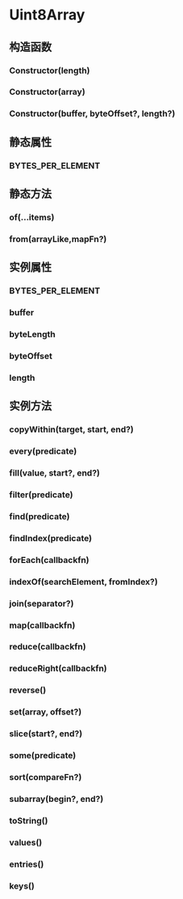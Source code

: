 # Uint8Array


## 构造函数


### Constructor(length)

<!-- UTSJSON.Uint8Array.Constructor.description -->

<!-- UTSJSON.Uint8Array.Constructor.param -->

<!-- UTSJSON.Uint8Array.Constructor.returnValue -->

<!-- UTSJSON.Uint8Array.Constructor.test -->

<!-- UTSJSON.Uint8Array.Constructor.compatibility -->

<!-- UTSJSON.Uint8Array.Constructor.tutorial -->

### Constructor(array)

<!-- UTSJSON.Uint8Array.Constructor_1.description -->

<!-- UTSJSON.Uint8Array.Constructor_1.param -->

<!-- UTSJSON.Uint8Array.Constructor_1.returnValue -->

<!-- UTSJSON.Uint8Array.Constructor_1.test -->

<!-- UTSJSON.Uint8Array.Constructor_1.compatibility -->

<!-- UTSJSON.Uint8Array.Constructor_1.tutorial -->

### Constructor(buffer, byteOffset?, length?)

<!-- UTSJSON.Uint8Array.Constructor_2.description -->

<!-- UTSJSON.Uint8Array.Constructor_2.param -->

<!-- UTSJSON.Uint8Array.Constructor_2.returnValue -->

<!-- UTSJSON.Uint8Array.Constructor_2.test -->

<!-- UTSJSON.Uint8Array.Constructor_2.compatibility -->

<!-- UTSJSON.Uint8Array.Constructor_2.tutorial -->


## 静态属性


### BYTES_PER_ELEMENT

<!-- UTSJSON.Uint8Array.BYTES_PER_ELEMENT.description -->

<!-- UTSJSON.Uint8Array.BYTES_PER_ELEMENT.param -->

<!-- UTSJSON.Uint8Array.BYTES_PER_ELEMENT.returnValue -->

<!-- UTSJSON.Uint8Array.BYTES_PER_ELEMENT.test -->

<!-- UTSJSON.Uint8Array.BYTES_PER_ELEMENT.compatibility -->

<!-- UTSJSON.Uint8Array.BYTES_PER_ELEMENT.tutorial -->


## 静态方法


### of(...items)

<!-- UTSJSON.Uint8Array.of.description -->

<!-- UTSJSON.Uint8Array.of.param -->

<!-- UTSJSON.Uint8Array.of.returnValue -->

<!-- UTSJSON.Uint8Array.of.test -->

<!-- UTSJSON.Uint8Array.of.compatibility -->

<!-- UTSJSON.Uint8Array.of.tutorial -->

### from(arrayLike,mapFn?)

<!-- UTSJSON.Uint8Array.from.description -->

<!-- UTSJSON.Uint8Array.from.param -->

<!-- UTSJSON.Uint8Array.from.returnValue -->

<!-- UTSJSON.Uint8Array.from.test -->

<!-- UTSJSON.Uint8Array.from.compatibility -->

<!-- UTSJSON.Uint8Array.from.tutorial -->


## 实例属性


### BYTES_PER_ELEMENT

<!-- UTSJSON.Uint8Array.BYTES_PER_ELEMENT.description -->

<!-- UTSJSON.Uint8Array.BYTES_PER_ELEMENT.param -->

<!-- UTSJSON.Uint8Array.BYTES_PER_ELEMENT.returnValue -->

<!-- UTSJSON.Uint8Array.BYTES_PER_ELEMENT.test -->

<!-- UTSJSON.Uint8Array.BYTES_PER_ELEMENT.compatibility -->

<!-- UTSJSON.Uint8Array.BYTES_PER_ELEMENT.tutorial -->

### buffer

<!-- UTSJSON.Uint8Array.buffer.description -->

<!-- UTSJSON.Uint8Array.buffer.param -->

<!-- UTSJSON.Uint8Array.buffer.returnValue -->

<!-- UTSJSON.Uint8Array.buffer.test -->

<!-- UTSJSON.Uint8Array.buffer.compatibility -->

<!-- UTSJSON.Uint8Array.buffer.tutorial -->

### byteLength

<!-- UTSJSON.Uint8Array.byteLength.description -->

<!-- UTSJSON.Uint8Array.byteLength.param -->

<!-- UTSJSON.Uint8Array.byteLength.returnValue -->

<!-- UTSJSON.Uint8Array.byteLength.test -->

<!-- UTSJSON.Uint8Array.byteLength.compatibility -->

<!-- UTSJSON.Uint8Array.byteLength.tutorial -->

### byteOffset

<!-- UTSJSON.Uint8Array.byteOffset.description -->

<!-- UTSJSON.Uint8Array.byteOffset.param -->

<!-- UTSJSON.Uint8Array.byteOffset.returnValue -->

<!-- UTSJSON.Uint8Array.byteOffset.test -->

<!-- UTSJSON.Uint8Array.byteOffset.compatibility -->

<!-- UTSJSON.Uint8Array.byteOffset.tutorial -->

### length

<!-- UTSJSON.Uint8Array.length.description -->

<!-- UTSJSON.Uint8Array.length.param -->

<!-- UTSJSON.Uint8Array.length.returnValue -->

<!-- UTSJSON.Uint8Array.length.test -->

<!-- UTSJSON.Uint8Array.length.compatibility -->

<!-- UTSJSON.Uint8Array.length.tutorial -->


## 实例方法


### copyWithin(target, start, end?)

<!-- UTSJSON.Uint8Array.copyWithin.description -->

<!-- UTSJSON.Uint8Array.copyWithin.param -->

<!-- UTSJSON.Uint8Array.copyWithin.returnValue -->

<!-- UTSJSON.Uint8Array.copyWithin.test -->

<!-- UTSJSON.Uint8Array.copyWithin.compatibility -->

<!-- UTSJSON.Uint8Array.copyWithin.tutorial -->

### every(predicate)

<!-- UTSJSON.Uint8Array.every.description -->

<!-- UTSJSON.Uint8Array.every.param -->

<!-- UTSJSON.Uint8Array.every.returnValue -->

<!-- UTSJSON.Uint8Array.every.test -->

<!-- UTSJSON.Uint8Array.every.compatibility -->

<!-- UTSJSON.Uint8Array.every.tutorial -->

### fill(value, start?, end?)

<!-- UTSJSON.Uint8Array.fill.description -->

<!-- UTSJSON.Uint8Array.fill.param -->

<!-- UTSJSON.Uint8Array.fill.returnValue -->

<!-- UTSJSON.Uint8Array.fill.test -->

<!-- UTSJSON.Uint8Array.fill.compatibility -->

<!-- UTSJSON.Uint8Array.fill.tutorial -->

### filter(predicate)

<!-- UTSJSON.Uint8Array.filter.description -->

<!-- UTSJSON.Uint8Array.filter.param -->

<!-- UTSJSON.Uint8Array.filter.returnValue -->

<!-- UTSJSON.Uint8Array.filter.test -->

<!-- UTSJSON.Uint8Array.filter.compatibility -->

<!-- UTSJSON.Uint8Array.filter.tutorial -->

### find(predicate)

<!-- UTSJSON.Uint8Array.find.description -->

<!-- UTSJSON.Uint8Array.find.param -->

<!-- UTSJSON.Uint8Array.find.returnValue -->

<!-- UTSJSON.Uint8Array.find.test -->

<!-- UTSJSON.Uint8Array.find.compatibility -->

<!-- UTSJSON.Uint8Array.find.tutorial -->

### findIndex(predicate)

<!-- UTSJSON.Uint8Array.findIndex.description -->

<!-- UTSJSON.Uint8Array.findIndex.param -->

<!-- UTSJSON.Uint8Array.findIndex.returnValue -->

<!-- UTSJSON.Uint8Array.findIndex.test -->

<!-- UTSJSON.Uint8Array.findIndex.compatibility -->

<!-- UTSJSON.Uint8Array.findIndex.tutorial -->

### forEach(callbackfn)

<!-- UTSJSON.Uint8Array.forEach.description -->

<!-- UTSJSON.Uint8Array.forEach.param -->

<!-- UTSJSON.Uint8Array.forEach.returnValue -->

<!-- UTSJSON.Uint8Array.forEach.test -->

<!-- UTSJSON.Uint8Array.forEach.compatibility -->

<!-- UTSJSON.Uint8Array.forEach.tutorial -->

### indexOf(searchElement, fromIndex?)

<!-- UTSJSON.Uint8Array.indexOf.description -->

<!-- UTSJSON.Uint8Array.indexOf.param -->

<!-- UTSJSON.Uint8Array.indexOf.returnValue -->

<!-- UTSJSON.Uint8Array.indexOf.test -->

<!-- UTSJSON.Uint8Array.indexOf.compatibility -->

<!-- UTSJSON.Uint8Array.indexOf.tutorial -->

### join(separator?)

<!-- UTSJSON.Uint8Array.join.description -->

<!-- UTSJSON.Uint8Array.join.param -->

<!-- UTSJSON.Uint8Array.join.returnValue -->

<!-- UTSJSON.Uint8Array.join.test -->

<!-- UTSJSON.Uint8Array.join.compatibility -->

<!-- UTSJSON.Uint8Array.join.tutorial -->

### map(callbackfn)

<!-- UTSJSON.Uint8Array.map.description -->

<!-- UTSJSON.Uint8Array.map.param -->

<!-- UTSJSON.Uint8Array.map.returnValue -->

<!-- UTSJSON.Uint8Array.map.test -->

<!-- UTSJSON.Uint8Array.map.compatibility -->

<!-- UTSJSON.Uint8Array.map.tutorial -->

### reduce(callbackfn)

<!-- UTSJSON.Uint8Array.reduce.description -->

<!-- UTSJSON.Uint8Array.reduce.param -->

<!-- UTSJSON.Uint8Array.reduce.returnValue -->

<!-- UTSJSON.Uint8Array.reduce.test -->

<!-- UTSJSON.Uint8Array.reduce.compatibility -->

<!-- UTSJSON.Uint8Array.reduce.tutorial -->

### reduceRight(callbackfn)

<!-- UTSJSON.Uint8Array.reduceRight.description -->

<!-- UTSJSON.Uint8Array.reduceRight.param -->

<!-- UTSJSON.Uint8Array.reduceRight.returnValue -->

<!-- UTSJSON.Uint8Array.reduceRight.test -->

<!-- UTSJSON.Uint8Array.reduceRight.compatibility -->

<!-- UTSJSON.Uint8Array.reduceRight.tutorial -->

### reverse()

<!-- UTSJSON.Uint8Array.reverse.description -->

<!-- UTSJSON.Uint8Array.reverse.param -->

<!-- UTSJSON.Uint8Array.reverse.returnValue -->

<!-- UTSJSON.Uint8Array.reverse.test -->

<!-- UTSJSON.Uint8Array.reverse.compatibility -->

<!-- UTSJSON.Uint8Array.reverse.tutorial -->

### set(array, offset?)

<!-- UTSJSON.Uint8Array.set.description -->

<!-- UTSJSON.Uint8Array.set.param -->

<!-- UTSJSON.Uint8Array.set.returnValue -->

<!-- UTSJSON.Uint8Array.set.test -->

<!-- UTSJSON.Uint8Array.set.compatibility -->

<!-- UTSJSON.Uint8Array.set.tutorial -->

### slice(start?, end?)

<!-- UTSJSON.Uint8Array.slice.description -->

<!-- UTSJSON.Uint8Array.slice.param -->

<!-- UTSJSON.Uint8Array.slice.returnValue -->

<!-- UTSJSON.Uint8Array.slice.test -->

<!-- UTSJSON.Uint8Array.slice.compatibility -->

<!-- UTSJSON.Uint8Array.slice.tutorial -->

### some(predicate)

<!-- UTSJSON.Uint8Array.some.description -->

<!-- UTSJSON.Uint8Array.some.param -->

<!-- UTSJSON.Uint8Array.some.returnValue -->

<!-- UTSJSON.Uint8Array.some.test -->

<!-- UTSJSON.Uint8Array.some.compatibility -->

<!-- UTSJSON.Uint8Array.some.tutorial -->

### sort(compareFn?)

<!-- UTSJSON.Uint8Array.sort.description -->

<!-- UTSJSON.Uint8Array.sort.param -->

<!-- UTSJSON.Uint8Array.sort.returnValue -->

<!-- UTSJSON.Uint8Array.sort.test -->

<!-- UTSJSON.Uint8Array.sort.compatibility -->

<!-- UTSJSON.Uint8Array.sort.tutorial -->

### subarray(begin?, end?)

<!-- UTSJSON.Uint8Array.subarray.description -->

<!-- UTSJSON.Uint8Array.subarray.param -->

<!-- UTSJSON.Uint8Array.subarray.returnValue -->

<!-- UTSJSON.Uint8Array.subarray.test -->

<!-- UTSJSON.Uint8Array.subarray.compatibility -->

<!-- UTSJSON.Uint8Array.subarray.tutorial -->

### toString()

<!-- UTSJSON.Uint8Array.toString.description -->

<!-- UTSJSON.Uint8Array.toString.param -->

<!-- UTSJSON.Uint8Array.toString.returnValue -->

<!-- UTSJSON.Uint8Array.toString.test -->

<!-- UTSJSON.Uint8Array.toString.compatibility -->

<!-- UTSJSON.Uint8Array.toString.tutorial -->

### values()

<!-- UTSJSON.Uint8Array.values.description -->

<!-- UTSJSON.Uint8Array.values.param -->

<!-- UTSJSON.Uint8Array.values.returnValue -->

<!-- UTSJSON.Uint8Array.values.test -->

<!-- UTSJSON.Uint8Array.values.compatibility -->

<!-- UTSJSON.Uint8Array.values.tutorial -->

### entries()

<!-- UTSJSON.Uint8Array.entries.description -->

<!-- UTSJSON.Uint8Array.entries.param -->

<!-- UTSJSON.Uint8Array.entries.returnValue -->

<!-- UTSJSON.Uint8Array.entries.test -->

<!-- UTSJSON.Uint8Array.entries.compatibility -->

<!-- UTSJSON.Uint8Array.entries.tutorial -->

### keys()

<!-- UTSJSON.Uint8Array.keys.description -->

<!-- UTSJSON.Uint8Array.keys.param -->

<!-- UTSJSON.Uint8Array.keys.returnValue -->

<!-- UTSJSON.Uint8Array.keys.test -->

<!-- UTSJSON.Uint8Array.keys.compatibility -->

<!-- UTSJSON.Uint8Array.keys.tutorial -->

